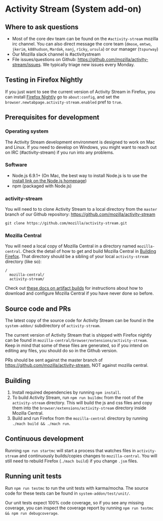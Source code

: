 # Activity Stream (System add-on)

## Where to ask questions

- Most of the core dev team can be found on the `#activity-stream` mozilla irc channel.
  You can also direct message the core team (`dmose`, `emtwo`, `jkerim`, `k88hudson`, `Mardak`, `nanj`, `r1cky`, `ursula`)
  or our manager (`tspurway`)
- Our Mozilla slack channel is #activitystream
- File issues/questions on Github: https://github.com/mozilla/activity-stream/issues. We typically triage new issues every Monday.

## Testing in Firefox Nightly

If you just want to see the current version of Activity Stream in Firefox, you can
install [Firefox Nightly](https://www.mozilla.org/en-US/firefox/channel/desktop/#nightly)
go to `about:config`, and set the `browser.newtabpage.activity-stream.enabled` pref
to `true`.

## Prerequisites for development

### Operating system

The Activity Stream development environment is designed to work on Mac and Linux.
If you need to develop on Windows, you might want to reach out on IRC (#activity-stream)
if you run into any problems.

### Software

- Node.js 6.9.1+ (On Mac, the best way to install Node.js is to use the [install link on the Node.js homepage](https://nodejs.org/en/))
- npm (packaged with Node.js)

### activity-stream

You will need to to clone Activity Stream to a local directory from the `master`
branch of our Github repository: https://github.com/mozilla/activity-stream

```
git clone https://github.com/mozilla/activity-stream.git
```

### Mozilla Central
You will need a local copy of Mozilla Central in a directory named `mozilla-central`. Check the detail of how to get and build Mozilla Central in [Building Firefox](https://developer.mozilla.org/en-US/docs/Mozilla/Developer_guide/Build_Instructions/Simple_Firefox_build).
That directory should be a sibling of your local `activity-stream` directory (like so):

```
/
  mozilla-central/
  activity-stream/
```

Check out [these docs on artifact builds](https://developer.mozilla.org/en-US/docs/Mozilla/Developer_guide/Build_Instructions/Artifact_builds)
for instructions about how to download and configure Mozilla Central if you have
never done so before.

## Source code and PRs

The latest copy of the source code for Activity Stream can be found in the `system-addon/`
subdirectory of `activity-stream`.

The current version of Activity Stream that is shipped with Firefox nightly can
be found in `mozilla-central/browser/extensions/activity-stream`. Keep in mind that
some of these files are generated, so if you intend on editing any files, you should
do so in the Github version.

PRs should be sent against the master branch of https://github.com/mozilla/activity-stream,
NOT against mozilla central.

## Building

1. Install required dependencies by running `npm install`.
2. To build Activity Stream, run `npm run buildmc` from the root of the
`activity-stream` directory. This will build the js and css files and copy them
into the `browser/extensions/activity-stream` directory inside Mozilla Central.
3. Build and run Firefox from the `mozilla-central` directory by running `./mach build && ./mach run`.

## Continuous development

Running `npm run startmc` will start a process that watches files in `activity-stream`
and continuously builds/copies changes to `mozilla-central`. You will
still need to rebuild Firefox (`./mach build`) if you change `.jsm` files.

## Running unit tests

Run `npm run testmc` to run the unit tests with karma/mocha. The source code for these
tests can be found in `system-addon/test/unit/`.

Our unit tests expect 100% code coverage, so if you see any missing coverage,
you can inspect the coverage report by running `npm run testmc && npm run debugcoverage`.
